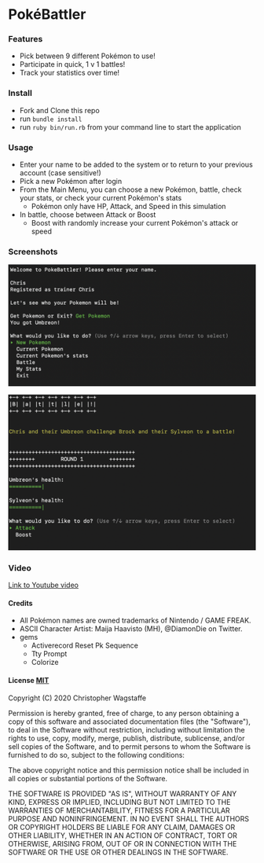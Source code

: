 # PokéBattler

### Features
* Pick between 9 different Pokémon to use!
* Participate in quick, 1 v 1 battles!
* Track your statistics over time!

### Install
* Fork and Clone this repo
* run ```bundle install```
* run ```ruby bin/run.rb``` from your command line to start the application

### Usage
* Enter your name to be added to the system or to return to your previous account (case sensitive!)
* Pick a new Pokémon after login 
* From the Main Menu, you can choose a new Pokémon, battle, check your stats, or check your current Pokémon's stats
  * Pokémon only have HP, Attack, and Speed in this simulation
* In battle, choose between Attack or Boost
  * Boost with randomly increase your current Pokémon's attack or speed

### Screenshots
![](images/main_menu.png)

![](images/battle.png)

### Video
[Link to Youtube video](https://youtu.be/wah5BM0VgdY)

#### Credits
* All Pokémon names are owned trademarks of Nintendo / GAME FREAK.
* ASCII Character Artist: Maija Haavisto (MH), @DiamonDie on Twitter.
* gems
  * Activerecord Reset Pk Sequence
  * Tty Prompt
  * Colorize

#### License [MIT](https://en.wikipedia.org/wiki/MIT_License)

Copyright (C) 2020 Christopher Wagstaffe

Permission is hereby granted, free of charge, to any person obtaining a copy
of this software and associated documentation files (the "Software"), to deal
in the Software without restriction, including without limitation the rights
to use, copy, modify, merge, publish, distribute, sublicense, and/or sell
copies of the Software, and to permit persons to whom the Software is
furnished to do so, subject to the following conditions:

The above copyright notice and this permission notice shall be included in all
copies or substantial portions of the Software.

THE SOFTWARE IS PROVIDED "AS IS", WITHOUT WARRANTY OF ANY KIND, EXPRESS OR
IMPLIED, INCLUDING BUT NOT LIMITED TO THE WARRANTIES OF MERCHANTABILITY,
FITNESS FOR A PARTICULAR PURPOSE AND NONINFRINGEMENT. IN NO EVENT SHALL THE
AUTHORS OR COPYRIGHT HOLDERS BE LIABLE FOR ANY CLAIM, DAMAGES OR OTHER
LIABILITY, WHETHER IN AN ACTION OF CONTRACT, TORT OR OTHERWISE, ARISING FROM,
OUT OF OR IN CONNECTION WITH THE SOFTWARE OR THE USE OR OTHER DEALINGS IN THE
SOFTWARE.
